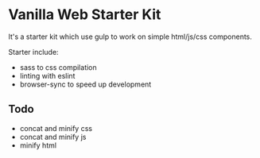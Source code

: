 # Vanilla Web Starter Kit

It's a starter kit which use gulp to work on simple html/js/css components.

Starter include:
* sass to css compilation
* linting with eslint
* browser-sync to speed up development

## Todo

* concat and minify css
* concat and minify js
* minify html
